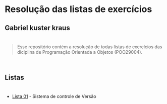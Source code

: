 # **Resolução das listas de exercícios** #
## **Gabriel kuster kraus** <h1>
> Esse repositório contém a resolução de todas listas de exercícios das diciplina de Programação Orientada a Objetos (POO29004).
 
&nbsp; 
##  **Listas** <h1>
* [Lista 01](/lista-01/) - Sistema de controle de Versão